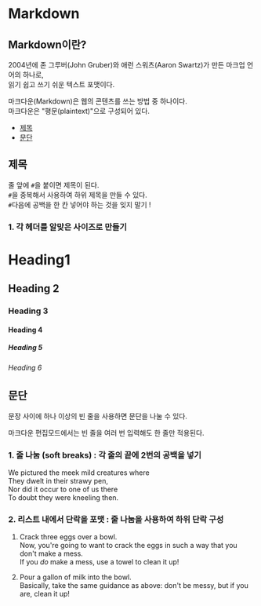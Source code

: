 # Markdown

## Markdown이란?

2004년에 존 그루버(John Gruber)와 애런 스워츠(Aaron Swartz)가 만든 마크업 언어의 하나로,  
읽기 쉽고 쓰기 쉬운 텍스트 포맷이다.

마크다운(Markdown)은 웹의 콘텐츠를 쓰는 방법 중 하나이다.  
마크다운은 "평문(plaintext)"으로 구성되어 있다.

* [제목](#heading)
* [문단](paragraph)  

## 제목

줄 앞에 `#`을 붙이면 제목이 된다.  
`#`을 중복해서 사용하여 하위 제목을 만들 수 있다.  
`#`다음에 공백을 한 칸 넣어야 하는 것을 잊지 말기 !


### 1. 각 헤더를 알맞은 사이즈로 만들기 

# Heading1
## Heading 2
### Heading 3
#### Heading 4
##### Heading 5
###### Heading 6

## 문단

문장 사이에 하나 이상의 빈 줄을 사용하면 문단을 나눌 수 있다.

마크다운 편집모드에서는 빈 줄을 여러 번 입력해도 한 줄만 적용된다.

### 1. 줄 나눔 (soft breaks) : 각 줄의 끝에 2번의 공백을 넣기
We pictured the meek mild creatures where  
They dwelt in their strawy pen,  
Nor did it occur to one of us there  
To doubt they were kneeling then.

### 2. 리스트 내에서 단락을 포맷 : 줄 나눔을 사용하여 하위 단락 구성

1. Crack three eggs over a bowl.  
Now, you're going to want to crack the eggs in such a way that you don't make a mess.  
If you _do_ make a mess, use a towel to clean it up!

2. Pour a gallon of milk into the bowl.  
Basically, take the same guidance as above: don't be messy, but if you are, clean it up!
